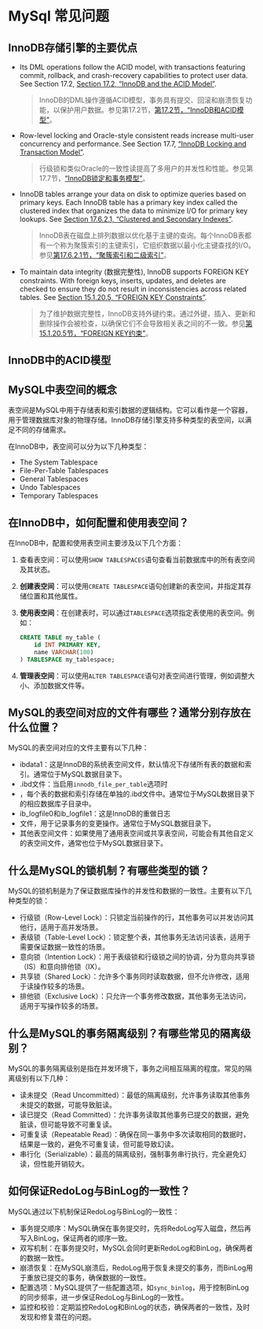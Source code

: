 # MySql 常见问题

## InnoDB存储引擎的主要优点

- Its DML operations follow the ACID model, with transactions featuring commit, rollback, and crash-recovery capabilities to protect user data. See Section 17.2, [Section 17.2, “InnoDB and the ACID Model”](https://dev.mysql.com/doc/refman/8.4/en/innodb-benefits.html).

  > InnoDB的DML操作遵循ACID模型，事务具有提交、回滚和崩溃恢复功能，以保护用户数据。参见第17.2节，[第17.2节，“InnoDB和ACID模型”](https://dev.mysql.com/doc/refman/8.4/en/innodb-benefits.html)。

- Row-level locking and Oracle-style consistent reads increase multi-user concurrency and performance. See Section 17.7, [“InnoDB Locking and Transaction Model”](https://dev.mysql.com/doc/refman/8.4/en/innodb-locking-transaction-model.html).

    > 行级锁和类似Oracle的一致性读提高了多用户的并发性和性能。参见第17.7节，[“InnoDB锁定和事务模型”](https://dev.mysql.com/doc/refman/8.4/en/innodb-locking-transaction-model.html)。

- InnoDB tables arrange your data on disk to optimize queries based on primary keys. Each InnoDB table has a primary key index called the clustered index that organizes the data to minimize I/O for primary key lookups. See [Section 17.6.2.1, “Clustered and Secondary Indexes”](https://dev.mysql.com/doc/refman/8.4/en/innodb-index-types.html).

    > InnoDB表在磁盘上排列数据以优化基于主键的查询。每个InnoDB表都有一个称为聚簇索引的主键索引，它组织数据以最小化主键查找的I/O。参见[第17.6.2.1节，“聚簇索引和二级索引”](https://dev.mysql.com/doc/refman/8.4/en/innodb-index-types.html)。

- To maintain data integrity (数据完整性), InnoDB supports FOREIGN KEY constraints. With foreign keys, inserts, updates, and deletes are checked to ensure they do not result in inconsistencies across related tables. See [Section 15.1.20.5, “FOREIGN KEY Constraints”](https://dev.mysql.com/doc/refman/8.4/en/innodb-locking-transaction-model.html).

    > 为了维护数据完整性，InnoDB支持外键约束。通过外键，插入、更新和删除操作会被检查，以确保它们不会导致相关表之间的不一致。参见[第15.1.20.5节，“FOREIGN KEY约束”](https://dev.mysql.com/doc/refman/8.4/en/innodb-locking-transaction-model.html)。

## InnoDB中的ACID模型

## MySQL中表空间的概念

表空间是MySQL中用于存储表和索引数据的逻辑结构。它可以看作是一个容器，用于管理数据库对象的物理存储。InnoDB存储引擎支持多种类型的表空间，以满足不同的存储需求。

在InnoDB中，表空间可以分为以下几种类型：

- The System Tablespace
- File-Per-Table Tablespaces
- General Tablespaces
- Undo Tablespaces
- Temporary Tablespaces

## 在InnoDB中，如何配置和使用表空间？

在InnoDB中，配置和使用表空间主要涉及以下几个方面：

1. 查看表空间：可以使用`SHOW TABLESPACES`语句查看当前数据库中的所有表空间及其状态。

2. **创建表空间**：可以使用`CREATE TABLESPACE`语句创建新的表空间，并指定其存储位置和其他属性。

3. **使用表空间**：在创建表时，可以通过`TABLESPACE`选项指定表使用的表空间。例如：

   ```sql
   CREATE TABLE my_table (
       id INT PRIMARY KEY,
       name VARCHAR(100)
   ) TABLESPACE my_tablespace;
   ```

4. **管理表空间**：可以使用`ALTER TABLESPACE`语句对表空间进行管理，例如调整大小、添加数据文件等。

## MySQL的表空间对应的文件有哪些？通常分别存放在什么位置？

MySQL的表空间对应的文件主要有以下几种：

- ibdata1：这是InnoDB的系统表空间文件，默认情况下存储所有表的数据和索引。通常位于MySQL数据目录下。
- .ibd文件：当启用`innodb_file_per_table`选项时
- ，每个表的数据和索引存储在单独的.ibd文件中。通常位于MySQL数据目录下的相应数据库子目录中。
- ib_logfile0和ib_logfile1：这是InnoDB的重做日志
- 文件，用于记录事务的变更操作。通常位于MySQL数据目录下。
- 其他表空间文件：如果使用了通用表空间或共享表空间，可能会有其他自定义的表空间文件，通常也位于MySQL数据目录下。

## 什么是MySQL的锁机制？有哪些类型的锁？

MySQL的锁机制是为了保证数据库操作的并发性和数据的一致性。主要有以下几种类型的锁：

- 行级锁（Row-Level Lock）：只锁定当前操作的行，其他事务可以并发访问其他行，适用于高并发场景。
- 表级锁（Table-Level Lock）：锁定整个表，其他事务无法访问该表，适用于需要保证数据一致性的场景。
- 意向锁（Intention Lock）：用于表级锁和行级锁之间的协调，分为意向共享锁（IS）和意向排他锁（IX）。
- 共享锁（Shared Lock）：允许多个事务同时读取数据，但不允许修改，适用于读操作较多的场景。
- 排他锁（Exclusive Lock）：只允许一个事务修改数据，其他事务无法访问，适用于写操作较多的场景。

## 什么是MySQL的事务隔离级别？有哪些常见的隔离级别？

MySQL的事务隔离级别是指在并发环境下，事务之间相互隔离的程度。常见的隔离级别有以下几种：

- 读未提交（Read Uncommitted）：最低的隔离级别，允许事务读取其他事务未提交的数据，可能导致脏读。
- 读已提交（Read Committed）：允许事务读取其他事务已提交的数据，避免脏读，但可能导致不可重复读。
- 可重复读（Repeatable Read）：确保在同一事务中多次读取相同的数据时，结果是一致的，避免不可重复读，但可能导致幻读。
- 串行化（Serializable）：最高的隔离级别，强制事务串行执行，完全避免幻读，但性能开销较大。

## 如何保证RedoLog与BinLog的一致性？

MySQL通过以下机制保证RedoLog与BinLog的一致性：

- 事务提交顺序：MySQL确保在事务提交时，先将RedoLog写入磁盘，然后再写入BinLog，保证两者的顺序一致。
- 双写机制：在事务提交时，MySQL会同时更新RedoLog和BinLog，确保两者的数据一致性。
- 崩溃恢复：在MySQL崩溃后，RedoLog用于恢复未提交的事务，而BinLog用于重放已提交的事务，确保数据的一致性。
- 配置选项：MySQL提供了一些配置选项，如`sync_binlog`，用于控制BinLog的同步频率，进一步保证RedoLog与BinLog的一致性。
- 监控和校验：定期监控RedoLog和BinLog的状态，确保两者的一致性，及时发现和修复潜在的问题。
